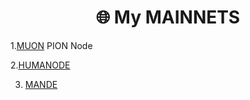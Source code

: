<h1 align="center">🌐 My MAINNETS </h1>

1.[MUON](https://app.muon.net/dashboard/) PION Node

2.[HUMANODE](https://telemetry.humanode.io/#list/0xc56fa32442b2dad76f214b3ae07998e4ca09736e4813724bfb0717caae2c8bee)

3. [MANDE](https://portal.dymension.xyz/rollapp/mande_18071918-1/staking)
